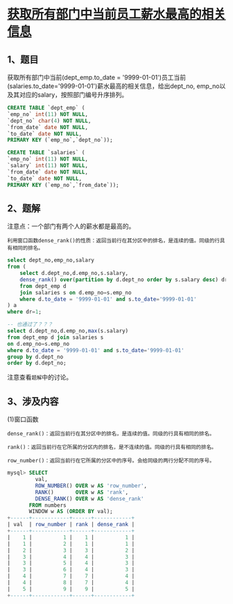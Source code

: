 # [获取所有部门中当前员工薪水最高的相关信息](https://www.nowcoder.com/practice/4a052e3e1df5435880d4353eb18a91c6?tpId=82&&tqId=29764&rp=1&ru=/ta/sql&qru=/ta/sql/question-ranking)


## 1、题目

获取所有部门中当前(dept_emp.to_date = '9999-01-01')员工当前(salaries.to_date='9999-01-01')薪水最高的相关信息，给出dept_no, emp_no以及其对应的salary，按照部门编号升序排列。

```sql
CREATE TABLE `dept_emp` (
`emp_no` int(11) NOT NULL,
`dept_no` char(4) NOT NULL,
`from_date` date NOT NULL,
`to_date` date NOT NULL,
PRIMARY KEY (`emp_no`,`dept_no`));

CREATE TABLE `salaries` (
`emp_no` int(11) NOT NULL,
`salary` int(11) NOT NULL,
`from_date` date NOT NULL,
`to_date` date NOT NULL,
PRIMARY KEY (`emp_no`,`from_date`));
```

## 2、题解

注意点：一个部门有两个人的薪水都是最高的。

	利用窗口函数dense_rank()的性质：返回当前行在其分区中的排名，是连续的值。同级的行具有相同的排名。


```sql
select dept_no,emp_no,salary 
from (
    select d.dept_no,d.emp_no,s.salary,
    dense_rank() over(partition by d.dept_no order by s.salary desc) dr
    from dept_emp d 
    join salaries s on d.emp_no=s.emp_no
    where d.to_date = '9999-01-01' and s.to_date='9999-01-01'
) a  
where dr=1;
```

```sql
-- 也通过了？？？
select d.dept_no,d.emp_no,max(s.salary) 
from dept_emp d join salaries s 
on d.emp_no=s.emp_no
where d.to_date = '9999-01-01' and s.to_date='9999-01-01'
group by d.dept_no
order by d.dept_no;
```

注意查看`题解`中的讨论。

## 3、涉及内容

(1)窗口函数

	dense_rank()：返回当前行在其分区中的排名，是连续的值。同级的行具有相同的排名。

	rank()：返回当前行在它所属的分区内的排名，是不连续的值。同级的行具有相同的排名。

	row_number()：返回当前行在它所属的分区中的序号。会给同级的两行分配不同的序号。

```sql
mysql> SELECT
         val,
         ROW_NUMBER() OVER w AS 'row_number',
         RANK()       OVER w AS 'rank',
         DENSE_RANK() OVER w AS 'dense_rank'
       FROM numbers
       WINDOW w AS (ORDER BY val);
+------+------------+------+------------+
| val  | row_number | rank | dense_rank |
+------+------------+------+------------+
|    1 |          1 |    1 |          1 |
|    1 |          2 |    1 |          1 |
|    2 |          3 |    3 |          2 |
|    3 |          4 |    4 |          3 |
|    3 |          5 |    4 |          3 |
|    3 |          6 |    4 |          3 |
|    4 |          7 |    7 |          4 |
|    4 |          8 |    7 |          4 |
|    5 |          9 |    9 |          5 |
+------+------------+------+------------+
```